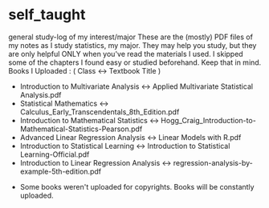 # self_taught
general study-log of my interest/major
These are the (mostly) PDF files of my notes as I study statistics, my major.
They may help you study, but they are only helpful ONLY when you've read the materials I used. 
I skipped some of the chapters I found easy or studied beforehand. Keep that in mind.
Books I Uploaded : ( Class <-> Textbook Title )
 - Introduction to Multivariate Analysis <-> Applied Multivariate Statistical Analysis.pdf
 - Statistical Mathematics <-> Calculus_Early_Transcendentals_8th_Edition.pdf
 - Introduction to Mathematical Statistics <-> Hogg_Craig_Introduction-to-Mathematical-Statistics-Pearson.pdf
 - Advanced Linear Regression Analysis <-> Linear Models with R.pdf
 - Introduction to Statistical Learning <-> Introduction to Statistical Learning-Official.pdf
 - Introduction to Linear Regression Analysis <-> regression-analysis-by-example-5th-edition.pdf
 
* Some books weren't uploaded for copyrights. Books will be constantly uploaded.

